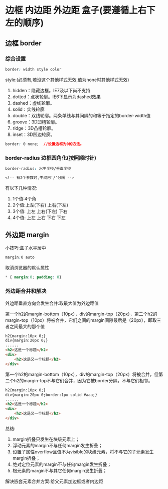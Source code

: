 # 边框 内边距 外边距 盒子(要遵循上右下左的顺序)

## 边框 border

### 综合设置

```css
border: width style color
```
style:(必须有,若没这个其他样式无效,值为none时其他样式无效)

1. hidden：隐藏边框。IE7及以下尚不支持
2. dotted：点状轮廓。IE6下显示为dashed效果
3. dashed：虚线轮廓。
4. solid：实线轮廓
5. double：双线轮廓。两条单线与其间隔的和等于指定的border-width值
6. groove：3D凹槽轮廓。
7. ridge：3D凸槽轮廓。
8. inset：3D凹边轮廓。

```css
border: 0 none;  //设置边框为0的方法。
```

### border-radius  边框圆角化(按照顺时针)

```css
border-radius: 水平半径/垂直半径

<!-- 有2个参数时,中间用'/'分隔 -->
```
有以下几种情况:

1. 1个值:4个角
2. 2个值:上左(下右) 上右(下左)
3. 3个值: 上左  上右(下左) 下右
4. 4个值: 上左  上右  下右 下左


## 外边距 margin

小技巧:盒子水平居中
```css
margin:0 auto 
```
取消浏览器的默认属性
```css
* { margin:0; padding: 0}
```

### 外边距合并和解决

外边距垂直方向会发生合并:取最大值为外边距值

第一个h2的margin-bottom（10px），div的margin-top（20px），第二个h2的margin-top（10px）将被合并，它们之间的margin间隙最后是（20px），即取三者之间最大的那个值
```html
h2{margin:10px 0;}
div{margin:20px 0;}
......
<h2>这是一个标题</h2>
<div>
	<h2>这是又一个标题</h2>
</div>
```

第一个h2的margin-bottom（10px），div的margin-top（20px）将被合并，但第二个h2的margin-top不与它们合并，因为它被border分隔，不与它们相邻。

```html
h2{margin:10px 0;}
div{margin:20px 0;border:1px solid #aaa;}
......
<h2>这是一个标题</h2>
<div>
	<h2>这是又一个标题</h2>
</div>
```

总结:
1. margin折叠只发生在块级元素上；
2. 浮动元素的margin不与任何margin发生折叠；
3. 设置了属性overflow且值不为visible的块级元素，将不与它的子元素发生margin折叠；
4. 绝对定位元素的margin不与任何margin发生折叠；
5. 根元素的margin不与其它任何margin发生折叠；

解决嵌套元素合并方案:给父元素加边框或者内边距
